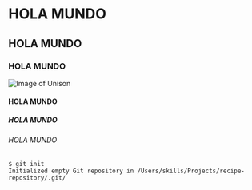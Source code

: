 # HOLA MUNDO
## HOLA MUNDO
### HOLA MUNDO

![Image of Unison](https://info.fisica.uson.mx/imagenes/unison/posgrado2_s.jpg)

#### HOLA MUNDO
##### HOLA MUNDO
###### HOLA MUNDO

```
$ git init
Initialized empty Git repository in /Users/skills/Projects/recipe-repository/.git/
```
